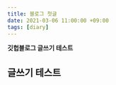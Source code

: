 ```yaml
---
title: 블로그 첫글
date: 2021-03-06 11:00:00 +09:00
tags: [diary]
---
```


**깃헙블로그 글쓰기 테스트**

## 글쓰기 테스트
